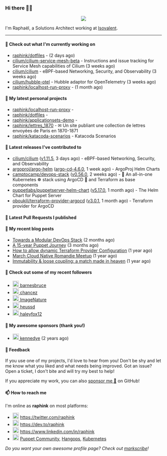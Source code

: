 ### Hi there 👋🏼


<p align="center">
  <a href="https://github.com/ryo-ma/github-profile-trophy"><img src="https://github-profile-trophy.vercel.app/?username=raphink&theme=darkhub&margin-w=15&margin-h=15&no-frame=true&column=5"/></a>
</p>


I'm Raphaël, a Solutions Architect working at [Isovalent](https://github.com/isovalent).

<hr />


#### 👷 Check out what I'm currently working on

- [raphink/dotfiles](https://github.com/raphink/dotfiles) -  (2 days ago)
- [cilium/cilium-service-mesh-beta](https://github.com/cilium/cilium-service-mesh-beta) - Instructions and issue tracking for Service Mesh capabilities of Cilium (3 weeks ago)
- [cilium/cilium](https://github.com/cilium/cilium) - eBPF-based Networking, Security, and Observability (3 weeks ago)
- [cilium/hubble-otel](https://github.com/cilium/hubble-otel) - Hubble adaptor for OpenTelemetry (3 weeks ago)
- [raphink/localhost-run-proxy](https://github.com/raphink/localhost-run-proxy) -  (1 month ago)

#### 🌱 My latest personal projects

- [raphink/localhost-run-proxy](https://github.com/raphink/localhost-run-proxy) - 
- [raphink/dotfiles](https://github.com/raphink/dotfiles) - 
- [raphink/applicationsets-demo](https://github.com/raphink/applicationsets-demo) - 
- [raphink/lettres_1870](https://github.com/raphink/lettres_1870) - ✉ Un site publiant une collection de lettres envoyées de Paris en 1870-1871
- [raphink/katacoda-scenarios](https://github.com/raphink/katacoda-scenarios) - Katacoda Scenarios

#### 🔭 Latest releases I've contributed to

- [cilium/cilium](https://github.com/cilium/cilium) ([v1.11.5](https://github.com/cilium/cilium/releases/tag/v1.11.5), 3 days ago) - eBPF-based Networking, Security, and Observability
- [argoproj/argo-helm](https://github.com/argoproj/argo-helm) ([argo-cd-4.6.0](https://github.com/argoproj/argo-helm/releases/tag/argo-cd-4.6.0), 1 week ago) - ArgoProj Helm Charts
- [camptocamp/devops-stack](https://github.com/camptocamp/devops-stack) ([v0.56.0](https://github.com/camptocamp/devops-stack/releases/tag/v0.56.0), 2 weeks ago) - 🌊 An all-in-one Kubernetes ☸ stack using ArgoCD 🐙 and Terraform as base components
- [puppetlabs/puppetserver-helm-chart](https://github.com/puppetlabs/puppetserver-helm-chart) ([v5.17.0](https://github.com/puppetlabs/puppetserver-helm-chart/releases/tag/v5.17.0), 1 month ago) -  The Helm Chart for Puppet Server
- [oboukili/terraform-provider-argocd](https://github.com/oboukili/terraform-provider-argocd) ([v3.0.1](https://github.com/oboukili/terraform-provider-argocd/releases/tag/v3.0.1), 1 month ago) - Terraform provider for ArgoCD 

#### 🔨 Latest Pull Requests I published


#### 📜 My recent blog posts

- [Towards a Modular DevOps Stack](https://dev.to/camptocamp-ops/towards-a-modular-devops-stack-257c) (2 months ago)
- [A 15-year Puppet Journey](https://dev.to/raphink/a-15-year-puppet-journey-4o39) (3 months ago)
- [How to allow dynamic Terraform Provider Configuration](https://dev.to/camptocamp-ops/how-to-allow-dynamic-terraform-provider-configuration-20ik) (1 year ago)
- [March Cloud Native Romandie Meetup](https://dev.to/camptocamp-ops/march-cloud-native-romandie-meetup-o2f) (1 year ago)
- [Immutability &amp; loose coupling: a match made in heaven](https://dev.to/camptocamp-ops/immutability-loose-coupling-a-match-made-in-heaven-37kl) (1 year ago)

#### 👥 Check out some of my recent followers

- [<img src="https://avatars.githubusercontent.com/u/105554955?u=ae922f99e18e5fe6975ec093758e9dc96799841c&amp;v=4" height="20"/> barnesbruce](https://github.com/barnesbruce)
- [<img src="https://avatars.githubusercontent.com/u/1400401?u=cb454908819864903b4b83d2b05ea2db1af41019&amp;v=4" height="20"/> chancez](https://github.com/chancez)
- [<img src="https://avatars.githubusercontent.com/u/95119607?v=4" height="20"/> ImageNature](https://github.com/ImageNature)
- [<img src="https://avatars.githubusercontent.com/u/887095?u=0b12d6890d44b083c6155af138c8d7ba93cae24f&amp;v=4" height="20"/> heussd](https://github.com/heussd)
- [<img src="https://avatars.githubusercontent.com/u/92455821?u=84759154eb20acdc1a467b3e2e62f96b5a872e34&amp;v=4" height="20"/> haleyfox12](https://github.com/haleyfox12)


#### 💚 My awesome sponsors (thank you!)

- [<img src="https://avatars.githubusercontent.com/u/1110127?v=4" height="20"/> kennedye](https://github.com/kennedye) (2 years ago)


#### 💬 Feedback

If you use one of my projects, I'd love to hear from you!
Don't be shy and let me know what you liked and what needs being improved.
Got an issue? Open a ticket, I don't bite and will try my best to help!

If you appreciate my work, you can also [sponsor me 💚](https://github.com/sponsors/raphink) on GitHub!


#### 📫 How to reach me

I'm online as **raphink** on most platforms:

- <img src="https://raw.githubusercontent.com/FortAwesome/Font-Awesome/master/svgs/brands/twitter.svg" width="20" alt="Twitter" /> https://twitter.com/raphink
- <img src="https://raw.githubusercontent.com/FortAwesome/Font-Awesome/master/svgs/brands/dev.svg" width="20" alt="Blog" /> https://dev.to/raphink
- <img src="https://raw.githubusercontent.com/FortAwesome/Font-Awesome/master/svgs/brands/linkedin.svg" width="20" alt="LinkedIn" /> https://www.linkedin.com/in/raphink
- <img src="https://raw.githubusercontent.com/FortAwesome/Font-Awesome/master/svgs/brands/slack.svg" width="20" alt="Slack" /> [Puppet Community](https://slack.puppet.com/), [Hangops](https://signup.hangops.com/), [Kubernetes](https://slack.k8s.io/)

*Do you want your own awesome profile page? Check out [markscribe](https://github.com/muesli/markscribe)!*
